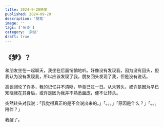 ```yaml
---
title: 2024-9-20随笔
published: 2024-09-20
description: '随笔'
image: ''
tags: ['杂谈']
category: '杂谈'
draft: true
---
```


## 《梦》？

和朋友坐在一起聊天，我坐在后面悄悄地听。好像没有发现我，因为没有回头，但我认为没有发现我，所以应该发现了我。朋友回头发现了我，但是没有说话。

高谈阔论了许多，我的记忆并不清晰，毕竟已过一日。从未转头，或许是因为早已知晓我在其身后，或许是因为我并不熟悉面庞，便不让转头。

突然转头对我说：「我觉得真正的是不会说出来的。」「。。。」「原因是什么？」「。。。陪伴？」

我醒了。





